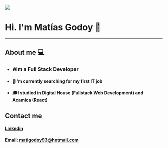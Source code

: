 ![](https://raw.githubusercontent.com/hebertdev1/hebertdev1/master/javascript.gif)

# Hi. I'm Matías Godoy 👋
----------------------

## About me 💻

- ###  🔥Im a Full Stack Developer
- ####  💼I'm currently searching for my first IT job
- ####  🎓I studied in Digital House (Fullstack Web Development) and Acamica (React)

## Contact me 

#### [Linkedin](<https://www.linkedin.com/in/matias-godoy/>)
#### Email: matigodoy93@hotmail.com
